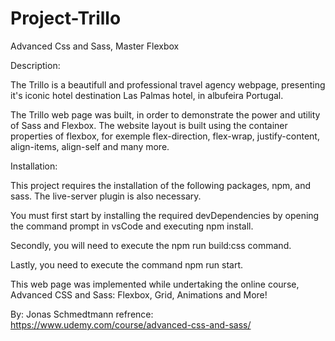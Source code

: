 # Project-Trillo
 Advanced Css and Sass, Master Flexbox

Description:

The Trillo is a beautifull and professional travel agency webpage, presenting it's iconic 
hotel destination Las Palmas hotel, in albufeira Portugal. 

The Trillo web page was built, in order to demonstrate the power and utility of Sass and Flexbox.
The website layout is built using the container properties of flexbox,
for exemple flex-direction, flex-wrap, justify-content, align-items, align-self and many more.

Installation:

This project requires the installation of the following packages, npm, and sass.
The live-server plugin is also necessary.

You must first start by installing the required devDependencies by opening the command prompt in vsCode 
and executing npm install.

Secondly, you will need to execute the npm run build:css command.

Lastly, you need to execute the command npm run start.

This web page was implemented while undertaking the online course, Advanced CSS and Sass: Flexbox, Grid, Animations and More!

By: Jonas Schmedtmann
refrence: https://www.udemy.com/course/advanced-css-and-sass/
